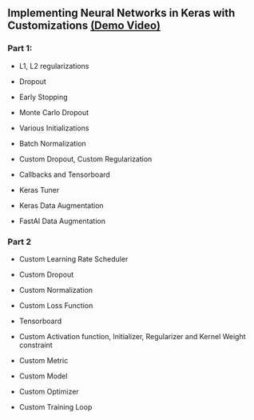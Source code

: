 ## Implementing Neural Networks in Keras with Customizations <a href = 'https://youtu.be/H_4lmgHsB_s'> (Demo Video) </a>

### Part 1:

- L1, L2 regularizations

- Dropout

- Early Stopping

- Monte Carlo Dropout

- Various Initializations 

- Batch Normalization

- Custom Dropout, Custom Regularization
  
- Callbacks and Tensorboard

- Keras Tuner

- Keras Data Augmentation
  
- FastAI Data Augmentation

### Part 2

- Custom Learning Rate Scheduler

- Custom Dropout

- Custom Normalization

- Custom Loss Function

- Tensorboard 

- Custom Activation function, Initializer, Regularizer and Kernel Weight constraint 

- Custom Metric

- Custom Model

- Custom Optimizer

- Custom Training Loop 

